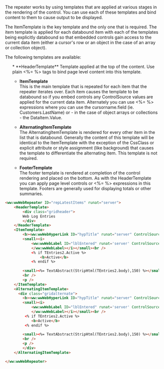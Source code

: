﻿The repeater works by using templates that are applied at various stages in the rendering of the control. You can use each of these templates and bind content to them to cause output to be displayed.

The ItemTemplate is the key template and the only one that is required. The item template is applied for each databound item with each of the templates being explicitly databound so that embedded controls gain access to the current data item (either a cursor's row or an object in the case of an array or collection object).

The following templates are available:
<ul>
* **HeaderTemplate**  
Template applied at the top of the content. Use plain <%= %> tags to bind page level content into this template.

* **ItemTemplate**  
This is the main template that is repeated for each item that the repeater iterates over. Each item causes the template to be databound so if you embed controls any ControlSource values are applied for the current data item. Alternately you can use <%= %> expressions where you can use the cursorname.field (ie. Customers.LastName) or - in the case of object arrays or collections - the DataItem.Value.

* **AlternatingItemTemplate**  
The AlternatingItemTemplate is rendered for every other item in the list that is databound. Generally the content of this template will be identical to the ItemTemplate with the exception of the CssClass or explicit attribute or style assignment (like background) that causes the template to differentiate the alternating item. This template is not required.

* **FooterTemplate**  
The footer template is rendered at completion of the control rendering and placed on the bottom. As with the HeaderTemplate you can apply page level controls or <%= %> expressions in this template. Footers are generally used for displaying totals or other summaries.
</ul>

```html
<ww:wwWebRepeater ID="repLatestItems" runat="server">
    <HeaderTemplate>
        <div class="gridheader"> 
        Web Log Entries
        </div>
    </HeaderTemplate>
    <ItemTemplate>
        <b><ww:wwWebHyperLink ID="hypTitle" runat="server" ControlSource="TEntries2.Title" UrlControlSource="'NewEntry.blog?id=' + TRANS(pk)"></ww:wwWebHyperLink></b><br />
        <small><i>
            <ww:wwWebLabel ID="lblEntered" runat='server' ControlSource="TEntries2.Entered" ControlSourceFormat="=TimeToC">
            </ww:wwWebLabel></i></small><br />
			<% if TEntries2.Active %>
				<b>Active</b>
			<% endif %>
        
        <small><%= TextAbstract(StripHtml(TEntries2.body),150) %></small>
        <br />
        <p />
    </ItemTemplate>
    <AlternatingItemTemplate>
	  <div class="gridalternate">
        <b><ww:wwWebHyperLink ID="hypTitle" runat="server" ControlSource="TEntries2.Title" UrlControlSource="'NewEntry.blog?id=' + TRANS(pk)"></ww:wwWebHyperLink></b><br />
        <small><i>
            <ww:wwWebLabel ID="lblEntered" runat='server' ControlSource="TEntries2.Entered" ControlSourceFormat="=TimeToC">
            </ww:wwWebLabel></i></small><br />
         <% if TEntries2.Active %>
            <b>Active</b>
         <% endif %>
        
        <small><%= TextAbstract(StripHtml(TEntries2.body),150) %></small>
        <br />
        <p />
        </div>
    </AlternatingItemTemplate>

</ww:wwWebRepeater>
```